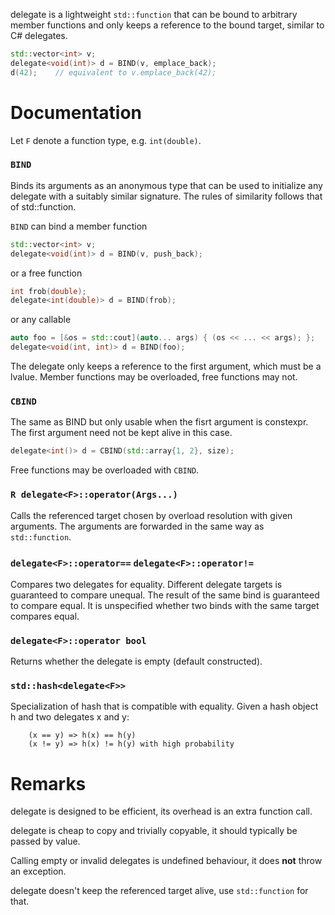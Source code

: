 delegate is a lightweight `std::function` that can be bound to arbitrary member functions
and only keeps a reference to the bound target, similar to C# delegates.

````c++
std::vector<int> v;
delegate<void(int)> d = BIND(v, emplace_back);
d(42);    // equivalent to v.emplace_back(42);
````

# Documentation
Let `F` denote a function type, e.g. `int(double)`.


### `BIND`
Binds its arguments as an anonymous type that can be used to initialize any delegate
with a suitably similar signature. The rules of similarity follows that of std::function.

`BIND` can bind a member function

```c++
std::vector<int> v;
delegate<void(int)> d = BIND(v, push_back);
```

or a free function

```c++
int frob(double);
delegate<int(double)> d = BIND(frob);
```

or any callable

```c++
auto foo = [&os = std::cout](auto... args) { (os << ... << args); };
delegate<void(int, int)> d = BIND(foo);
```

The delegate only keeps a reference to the first argument, which must be a lvalue.
Member functions may be overloaded, free functions may not.

### `CBIND`
The same as BIND but only usable when the fisrt argument is constexpr.
The first argument need not be kept alive in this case.

````c++
delegate<int()> d = CBIND(std::array{1, 2}, size);
````

Free functions may be overloaded with `CBIND`.

### `R delegate<F>::operator(Args...)`
Calls the referenced target chosen by overload resolution with given arguments. The arguments are forwarded in the same way as `std::function`.

### `delegate<F>::operator==` `delegate<F>::operator!=`
Compares two delegates for equality. Different delegate targets is guaranteed to compare unequal. The result of the same bind is guaranteed to compare equal. It is unspecified whether two binds with the same target compares equal.

### `delegate<F>::operator bool`
Returns whether the delegate is empty (default constructed).

### `std::hash<delegate<F>>`
Specialization of hash that is compatible with equality. Given a hash object h and two delegates x and y:

````
    (x == y) => h(x) == h(y)
    (x != y) => h(x) != h(y) with high probability
````

# Remarks

delegate is designed to be efficient, its overhead is an extra function call.

delegate is cheap to copy and trivially copyable, it should typically be passed by value.

Calling empty or invalid delegates is undefined behaviour, it does __not__ throw an exception.

delegate doesn't keep the referenced target alive, use `std::function` for that.